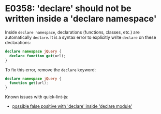# E0358: 'declare' should not be written inside a 'declare namespace'

Inside `declare namespace`, declarations (functions, classes, etc.) are
automatically `declare`. It is a syntax error to explicitly write `declare` on
these declarations:

```typescript
declare namespace jQuery {
  declare function get(url);
}
```

To fix this error, remove the `declare` keyword:

```typescript
declare namespace jQuery {
  function get(url);
}
```

Known issues with quick-lint-js:
* [possible false positive with 'declare' inside 'declare
  module'](https://github.com/quick-lint/quick-lint-js/issues/1142)
